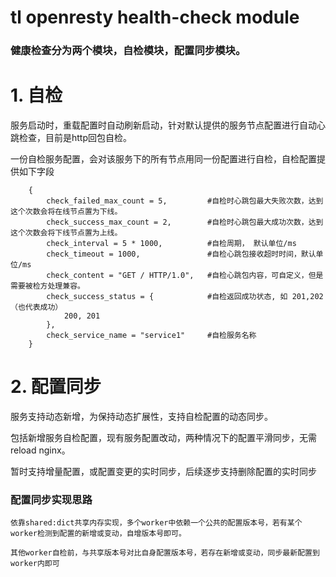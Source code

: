 # tl openresty health-check module

### 健康检查分为两个模块，自检模块，配置同步模块。

# 1. 自检
   服务启动时，重载配置时自动刷新启动，针对默认提供的服务节点配置进行自动心跳检查，目前是http回包自检。
   
   一份自检服务配置，会对该服务下的所有节点用同一份配置进行自检，自检配置提供如下字段

```
    {
        check_failed_max_count = 5,         #自检时心跳包最大失败次数，达到这个次数会将在线节点置为下线。
        check_success_max_count = 2,        #自检时心跳包最大成功次数，达到这个次数会将下线节点置为上线。
        check_interval = 5 * 1000,          #自检周期， 默认单位/ms
        check_timeout = 1000,               #自检心跳包接收超时时间，默认单位/ms
        check_content = "GET / HTTP/1.0",   #自检心跳包内容，可自定义，但是需要被检方处理兼容。
        check_success_status = {            #自检返回成功状态, 如 201,202（也代表成功）
            200, 201
        },
        check_service_name = "service1"     #自检服务名称
    }
```

# 2. 配置同步

   服务支持动态新增，为保持动态扩展性，支持自检配置的动态同步。

   包括新增服务自检配置，现有服务配置改动，两种情况下的配置平滑同步，无需reload nginx。

   暂时支持增量配置，或配置变更的实时同步，后续逐步支持删除配置的实时同步
    

### 配置同步实现思路

    依靠shared:dict共享内存实现，多个worker中依赖一个公共的配置版本号，若有某个worker检测到配置的新增或变动，自增版本号即可。
    
    其他worker自检前，与共享版本号对比自身配置版本号，若存在新增或变动，同步最新配置到worker内即可